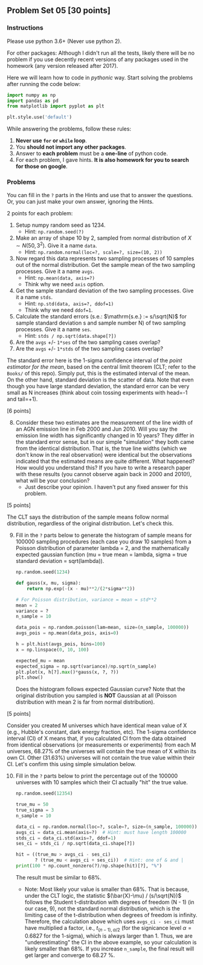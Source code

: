 ## Problem Set 05 [30 points]

### Instructions

Please use python 3.6+ (Never use python 2). 

For other packages: Although I didn't run all the tests, likely there will be no problem if you use decently recent versions of any packages used in the homework (any version released after 2017).

Here we will learn how to code in _pythonic_ way. Start solving the problems after running the code below:

```python
import numpy as np
import pandas as pd
from matplotlib import pyplot as plt

plt.style.use('default')
```

While answering the problems, follow these rules:

1. **Never use ``for`` or ``while`` loop**.
2. You **should not import any other packages**.
3. Answer to **each problem** must be a **one-line** of python code.
4. For each problem, I gave hints. **It is also homework for you to search for those on google**.

### Problems

You can fill in the ``?`` parts in the Hints and use that to answer the questions. Or, you can just make your own answer, ignoring the Hints.

2 points for each problem:

1. Setup numpy random seed as 1234.
   * Hint: ``np.random.seed(?)``
2. Make an array of shape 10 by 2, sampled from normal distribution of $X \sim N(50, 3^2)$. Give it a name ``data``.
   * Hint: ``np.random.normal(loc=?, scale=?, size=(10, 2))``
3. Now regard this data represents two sampling processes of 10 samples out of the normal distribution. Get the sample mean of the two sampling processes. Give it a name ``avgs``.
   * Hint: ``np.mean(data, axis=?)``
   * Think why we need ``axis`` option.
4. Get the sample standard deviation of the two sampling processes. Give it a name ``stds``.
   * Hint: ``np.std(data, axis=?, ddof=1)``
   * Think why we need ``ddof=1``.
5. Calculate the standard errors (s.e.: $\mathrm{s.e.} := s/\sqrt{N}$ for sample standard deviation s and sample number N) of two sampling processes. Give it a name ``ses``.
   * Hint: ``stds / np.sqrt(data.shape[?])``
6. Are the ``avgs`` +/- ``1*ses`` of the two sampling cases overlap? 
7. Are the ``avgs`` +/- ``1*stds`` of the two sampling cases overlap? 

The standard error here is the 1-sigma confidence interval of the *point estimator for the mean*, based on the central limit theorem (CLT; refer to the ``Books/`` of this repo). Simply put, this is the estimated interval of the mean. On the other hand, standard deviation is the scatter of data. Note that even though you have large standard deviation, the standard error can be very small as N increases (think about coin tossing experiments with head=-1 and tail=+1).



[6 points]

8. Consider these two estimates are the measurement of the line width of an AGN emission line in Feb 2000 and Jun 2010. Will you say the emission line width has significantly changed in 10 years? They differ in the standard error sense, but in our simple "simulation" they both came from the identical distribution. That is, the true line widths (which we don't know in the real observation) were identical but the observations indicated that the estimated means are quite different. What happened? How would you understand this? If you have to write a research paper with these results (you cannot observe again back in 2000 and 2010!), what will be your conclusion?
   * Just describe your opinion. I haven't put any fixed answer for this problem. 



[5 points]

The CLT says the distribution of the sample means follow normal distribution, regardless of the original distribution. Let's check this. 

9. Fill in the ``?`` parts below to generate the histogram of sample means for 100000 sampling procedures (each case you draw 10 samples) from a Poisson distribution of parameter lambda = 2, and the mathematically expected gaussian function (mu = true mean = lambda, sigma = true standard deviation = sqrt(lambda)).

   ```python
   np.random.seed(1234)
   
   def gauss(x, mu, sigma):
       return np.exp(-(x - mu)**2/(2*sigma**2))
   
   # For Poisson distribution, variance = mean = std**2
   mean = 2
   variance = ?
   n_sample = 10
   
   data_pois = np.random.poisson(lam=mean, size=(n_sample, 100000))
   avgs_pois = np.mean(data_pois, axis=0)
   
   h = plt.hist(avgs_pois, bins=100)
   x = np.linspace(0, 10, 100)
   
   expected_mu = mean
   expected_sigma = np.sqrt(variance)/np.sqrt(n_sample)
   plt.plot(x, h[?].max()*gauss(x, ?, ?))
   plt.show()
   ```

   Does the histogram follows expected Gaussian curve? Note that the original distribution you sampled is **NOT** Gaussian at all (Poisson distribution with mean 2 is far from normal distribution).



[5 points]

Consider you created M universes which have identical mean value of X (e.g., Hubble's constant, dark energy fraction, etc). The 1-sigma confidence interval (CI) of X means that, if you calculated CI from the data obtained from identical observations (or measurements or experiments) from each M universes, 68.27% of the universes will contain the true mean of X within its own CI. Other (31.63%) universes will not contain the true value within their CI. Let's confirm this using simple simulation below.

10. Fill in the ``?`` parts below to print the percentage out of the 100000 universes with 10 samples which their CI actually "hit" the true value.

    ```python
    np.random.seed(12354)
    
    true_mu = 50
    true_sigma = 3
    n_sample = 10
    
    data_ci = np.random.normal(loc=?, scale=?, size=(n_sample, 100000))
    avgs_ci = data_ci.mean(axis=?)  # Hint: must have length 100000
    stds_ci = data_ci.std(axis=?, ddof=1)
    ses_ci = stds_ci / np.sqrt(data_ci.shape[?])
    
    hit = ((true_mu > avgs_ci - ses_ci) 
           ? (true_mu < avgs_ci + ses_ci))  # Hint: one of & and |
    print(100 * np.count_nonzero(?)/np.shape(hit)[?], "%")
    ```

    The result must be similar to 68%.

    * Note: Most likely your value is smaller than 68%. That is because, under the CLT logic, the statistic $(\bar{X}-\mu) / (s/\sqrt{N})$ follows the Student t-distribution with degrees of freedom (N - 1) (in our case, 9), not the standard normal distribution, which is the limiting case of the t-distribution when degrees of freedom is infinity. Therefore, the calculation above which uses ``avgs_ci - ses_ci`` must have multiplied a factor, i.e., $t_{(n-1),\, \alpha/2}$ (for the signicance level $\alpha=0.6827$ for the 1-sigma), which is always larger than 1. Thus, we are "underestimating" the CI in the above example, so your calculation is likely smaller than 68%. If you increase ``n_sample``, the final result will get larger and converge to 68.27 %.